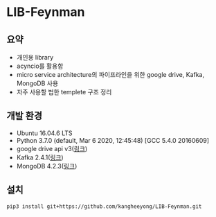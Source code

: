 # LIB-Feynman

## 요약
- 개인용 library
- acyncio를 활용함
- micro service architecture의 파이프라인을 위한 google drive, Kafka, MongoDB 사용
- 자주 사용할 법한 templete 구조 정리

## 개발 환경
- Ubuntu 16.04.6 LTS
- Python 3.7.0 (default, Mar  6 2020, 12:45:48) [GCC 5.4.0 20160609]
- google drive api v3([링크](https://developers.google.com/drive/api/v3/quickstart/python))
- Kafka 2.4.1([링크](https://kafka.apache.org/quickstart))
- MongoDB 4.2.3([링크](https://docs.mongodb.com/manual/tutorial/install-mongodb-on-ubuntu/#))

## 설치
`pip3 install git+https://github.com/kangheeyong/LIB-Feynman.git`

